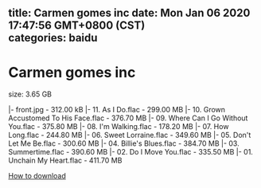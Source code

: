 
title: Carmen gomes inc
date: Mon Jan 06 2020 17:47:56 GMT+0800 (CST)    
categories: baidu
---

# Carmen gomes inc
size: 3.65 GB
 
 
|- front.jpg - 312.00 kB
|- 11. As I Do.flac - 299.00 MB
|- 10. Grown Accustomed To His Face.flac - 376.70 MB
|- 09. Where Can I Go Without You.flac - 375.80 MB
|- 08. I'm Walking.flac - 178.20 MB
|- 07. How Long.flac - 244.80 MB
|- 06. Sweet Lorraine.flac - 349.60 MB
|- 05. Don't Let Me Be.flac - 300.60 MB
|- 04. Billie's Blues.flac - 384.70 MB
|- 03. Summertime.flac - 390.60 MB
|- 02. Do I Move You.flac - 335.50 MB
|- 01. Unchain My Heart.flac - 411.70 MB

[How to download](https://bpcam.bemobtrk.com/go/2ceec3aa-1ca2-46d6-b9ff-aaa5c184517c?jno=845)